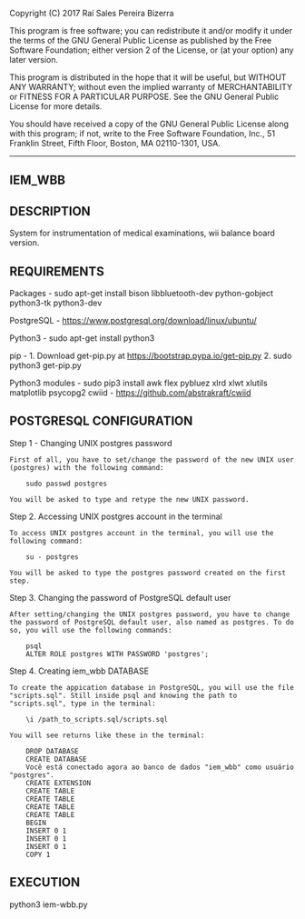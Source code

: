 Copyright (C) 2017 Raí Sales Pereira Bizerra

This program is free software; you can redistribute it and/or modify
it under the terms of the GNU General Public License as published by
the Free Software Foundation; either version 2 of the License, or
(at your option) any later version.
  
This program is distributed in the hope that it will be useful,
but WITHOUT ANY WARRANTY; without even the implied warranty of
MERCHANTABILITY or FITNESS FOR A PARTICULAR PURPOSE.  See the
GNU General Public License for more details.
  
You should have received a copy of the GNU General Public License
along with this program; if not, write to the Free Software
Foundation, Inc., 51 Franklin Street, Fifth Floor, Boston, MA 02110-1301, USA.

-----------------------------------------------------------------------------------------------------------------------
IEM_WBB
-----------------------------------------------------------------------------------------------------------------------

DESCRIPTION
-----------------------------------------------------------------------------------------------------------------------
System for instrumentation of medical examinations, wii balance board version.

REQUIREMENTS
-----------------------------------------------------------------------------------------------------------------------
Packages - sudo apt-get install bison libbluetooth-dev python-gobject python3-tk python3-dev

PostgreSQL - https://www.postgresql.org/download/linux/ubuntu/

Python3 - sudo apt-get install python3

pip - 	1. Download get-pip.py at https://bootstrap.pypa.io/get-pip.py
		2. sudo python3 get-pip.py

Python3 modules - 	sudo pip3 install awk flex pybluez xlrd xlwt xlutils matplotlib psycopg2
					cwiid - https://github.com/abstrakraft/cwiid

POSTGRESQL CONFIGURATION
-----------------------------------------------------------------------------------------------------------------------
Step 1 - Changing UNIX postgres password

	First of all, you have to set/change the password of the new UNIX user (postgres) with the following command:
	
		sudo passwd postgres

	You will be asked to type and retype the new UNIX password.

Step 2. Accessing UNIX postgres account in the terminal

	To access UNIX postgres account in the terminal, you will use the following command:

		su - postgres

	You will be asked to type the postgres password created on the first step.

Step 3. Changing the password of PostgreSQL default user

	After setting/changing the UNIX postgres password, you have to change the password of PostgreSQL default user, also named as postgres. To do so, you will use the following commands:

		psql
		ALTER ROLE postgres WITH PASSWORD 'postgres';

Step 4. Creating iem_wbb DATABASE

	To create the appication database in PostgreSQL, you will use the file "scripts.sql". Still inside psql and knowing the path to "scripts.sql", type in the terminal:

		\i /path_to_scripts.sql/scripts.sql

	You will see returns like these in the terminal:

		DROP DATABASE
		CREATE DATABASE
		Você está conectado agora ao banco de dados "iem_wbb" como usuário "postgres".
		CREATE EXTENSION
		CREATE TABLE
		CREATE TABLE
		CREATE TABLE
		CREATE TABLE
		BEGIN
		INSERT 0 1
		INSERT 0 1
		INSERT 0 1
		COPY 1

EXECUTION
-----------------------------------------------------------------------------------------------------------------------
python3 iem-wbb.py